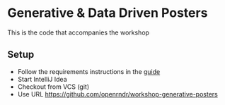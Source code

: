 # Generative & Data Driven Posters

This is the code that accompanies the workshop

## Setup

 - Follow the requirements instructions in the [guide](https://guide.openrndr.org)
 - Start IntelliJ Idea
 - Checkout from VCS (git)
 - Use URL https://github.com/openrndr/workshop-generative-posters


